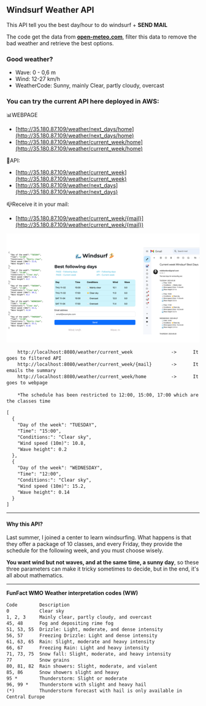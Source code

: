 ## Windsurf Weather API

This API tell you the best day/hour to do windsurf + **SEND MAIL**


The code get the data from **[open-meteo.com](https://open-meteo.com/en/docs/marine-weather-api#latitude=41.3888&longitude=2.159&start_date=2023-09-23&end_date=2023-09-28)**, 
filter this data to remove the bad weather and retrieve the best options.

### Good weather?
- Wave: 0 - 0,6 m
- Wind: 12-27 km/h
- WeatherCode: Sunny, mainly Clear, partly cloudy, overcast

### You can try the current API here deployed in AWS:

📊WEBPAGE
- [http://35.180.87.109/weather/next_days/home](http://35.180.87.109/weather/next_days/home)
- [http://35.180.87.109/weather/current_week/home](http://35.180.87.109/weather/current_week/home)

👾API:
- [http://35.180.87.109/weather/current_week](http://35.180.87.109/weather/current_week)
- [http://35.180.87.109/weather/next_days](http://35.180.87.109/weather/next_days)        

📪Receive it in your mail:
- [http://35.180.87.109/weather/current_week/{mail}](http://35.180.87.109/weather/current_week/{mail})

![Email](src/main/resources/images/summary.png)


```
    http://localhost:8080/weather/current_week              ->      It goes to filtered API
    http://localhost:8080/weather/current_week/{mail}       ->      It emails the summary
    http://localhost:8080/weather/current_week/home         ->      It goes to webpage 
   
    *The schedule has been restricted to 12:00, 15:00, 17:00 which are the classes time
```
```
[
  {
    "Day of the week": "TUESDAY",
    "Time": "15:00",
    "Conditions:": "Clear sky",
    "Wind speed (10m)": 10.8,
    "Wave height": 0.2
  },
  {
    "Day of the week": "WEDNESDAY",
    "Time": "12:00",
    "Conditions:": "Clear sky",
    "Wind speed (10m)": 15.2,
    "Wave height": 0.14
  }
]
```


<hr>

#### Why this API?
Last summer, I joined a center to learn windsurfing. What happens is that they offer a package of 10 classes, and every Friday, they provide the schedule for the following week, and you must choose wisely. 

**You want wind but not waves, and at the same time, a sunny day**, so these three parameters can make it tricky sometimes to decide, but in the end, it's all about mathematics.
<hr>



**FunFact WMO Weather interpretation codes (WW)**
```
Code	    Description
0           Clear sky
1, 2, 3	    Mainly clear, partly cloudy, and overcast
45, 48	    Fog and depositing rime fog
51, 53, 55  Drizzle: Light, moderate, and dense intensity
56, 57	    Freezing Drizzle: Light and dense intensity
61, 63, 65  Rain: Slight, moderate and heavy intensity
66, 67	    Freezing Rain: Light and heavy intensity
71, 73, 75  Snow fall: Slight, moderate, and heavy intensity
77          Snow grains
80, 81, 82  Rain showers: Slight, moderate, and violent
85, 86	    Snow showers slight and heavy
95 *	    Thunderstorm: Slight or moderate
96, 99 *    Thunderstorm with slight and heavy hail
(*)         Thunderstorm forecast with hail is only available in Central Europe
```